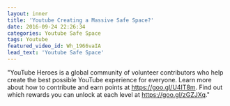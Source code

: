 ```yaml
---
layout: inner
title: 'Youtube Creating a Massive Safe Space?'
date: 2016-09-24 22:26:34
categories: Youtube Safe Space
tags: Youtube
featured_video_id: Wh_1966vaIA
lead_text: 'Youtube Safe Space'
---
```


"YouTube Heroes is a global community of volunteer contributors who help create the best possible YouTube experience for everyone. Learn more about how to contribute and earn points at https://goo.gl/U4IT8m. Find out which rewards you can unlock at each level at https://goo.gl/zGZJXq."
